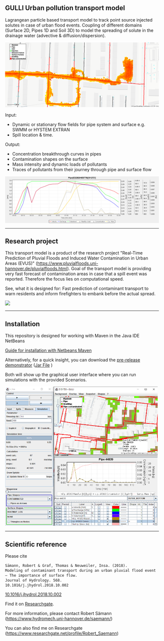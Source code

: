 ## GULLI Urban pollution transport model 

Lagrangean particle based transport model to track point source injected solutes in case of urban flood events. Coupling of different domains (Surface 2D, Pipes 1D and Soil 3D) to model the spreading of solute in the drainage water (advective & diffusion/dispersion).

<img src="2020-01-20_10-22-00.png" width=600px>

Input:  
   + Dynamic or stationary flow fields for pipe system and surface e.g. SWMM or HYSTEM EXTRAN  
   + Spill location & time.
   
Output:   
   + Concentration breakthrough curves in pipes  
   + Contamination shapes on the surface  
   + Mass intensity and dynamic loads of pollutants
   + Traces of pollutants from their journey through pipe and surface flow
        

<img src="graph.png" width=600px>
        
---------------
## Research project

This transport model is a product of the research project "Real-Time Prediction of Pluvial Floods and Induced Water Contamination in Urban Areas (EVUS)" (https://www.pluvialfloods.uni-hannover.de/pluvialfloods.html).
Goal of the transport model is providing very fast forecast of contamination areas in case that a spill event was reported. Therefore the focus lies on computational speed.

See, what it is designed for: Fast prediction of contaminant transport to warn residents and inform firefighters to embank before the actual spread.

<img src="readme/Pos2Refklein.gif">

---------------
## Installation

This repository is designed for working with Maven in the Java IDE NetBeans

[Guide for installation with Netbeans Maven](readme/installation/MavenInstall.md)

Alternatively, for a quick insight, you can download the [pre-release demonstrator](https://github.com/rsaemann/GULLI/releases/tag/Demo) ([Jar File](https://github.com/rsaemann/GULLI/releases/download/Demo/GULLI-view-1.0-SNAPSHOT-shaded.jar) )

Both will show up the graphical user interface where you can run simulations with the provided Scenarios.

<img src="readme/GUI.png" width=500px>

------
## Scientific reference

Please cite

    Sämann, Robert & Graf, Thomas & Neuweiler, Insa. (2018).
    Modeling of contaminant transport during an urban pluvial flood event – The importance of surface flow.
    Journal of Hydrology. 568. 
    10.1016/j.jhydrol.2018.10.002
    
[10.1016/j.jhydrol.2018.10.002](https://doi.org/10.1016/j.jhydrol.2018.10.002) 

Find it on [Researchgate](https://www.researchgate.net/publication/328486209_Modeling_of_contaminant_transport_during_an_urban_pluvial_flood_event_-_The_importance_of_surface_flow).

For more information, please contact Robert Sämann (https://www.hydromech.uni-hannover.de/saemann/)

You can also find me on Researchgate (https://www.researchgate.net/profile/Robert_Saemann)
